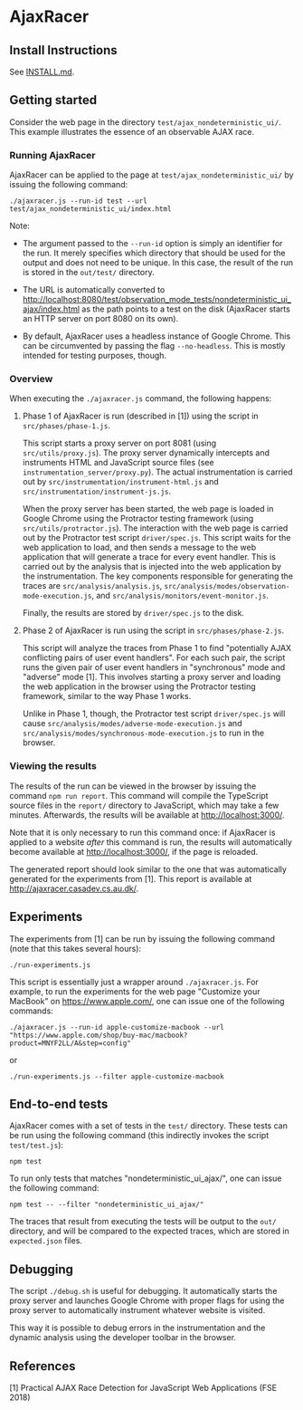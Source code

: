 # AjaxRacer

## Install Instructions

See [INSTALL.md](INSTALL.md).


## Getting started

Consider the web page in the directory `test/ajax_nondeterministic_ui/`. This example illustrates the essence of an observable AJAX race.


### Running AjaxRacer

AjaxRacer can be applied to the page at `test/ajax_nondeterministic_ui/` by issuing the following command:

`./ajaxracer.js --run-id test --url test/ajax_nondeterministic_ui/index.html`

Note:

* The argument passed to the `--run-id` option is simply an identifier for the run. It merely specifies which directory that should be used for the output and does not need to be unique. In this case, the result of the run is stored in the `out/test/` directory.

* The URL is automatically converted to <http://localhost:8080/test/observation_mode_tests/nondeterministic_ui_ajax/index.html> as the path points to a test on the disk (AjaxRacer starts an HTTP server on port 8080 on its own).

* By default, AjaxRacer uses a headless instance of Google Chrome. This can be circumvented by passing the flag `--no-headless`. This is mostly intended for testing purposes, though.


### Overview

When executing the `./ajaxracer.js` command, the following happens:

1. Phase 1 of AjaxRacer is run (described in [1]) using the script in `src/phases/phase-1.js`.

   This script starts a proxy server on port 8081 (using `src/utils/proxy.js`). The proxy server dynamically intercepts and instruments HTML and JavaScript source files (see `instrumentation_server/proxy.py`). The actual instrumentation is carried out by `src/instrumentation/instrument-html.js` and `src/instrumentation/instrument-js.js`.

   When the proxy server has been started, the web page is loaded in Google Chrome using the Protractor testing framework (using `src/utils/protractor.js`). The interaction with the web page is carried out by the Protractor test script `driver/spec.js`. This script waits for the web application to load, and then sends a message to the web application that will generate a trace for every event handler. This is carried out by the analysis that is injected into the web application by the instrumentation. The key components responsible for generating the traces are `src/analysis/analysis.js`, `src/analysis/modes/observation-mode-execution.js`, and `src/analysis/monitors/event-monitor.js`.

   Finally, the results are stored by `driver/spec.js` to the disk.

2. Phase 2 of AjaxRacer is run using the script in `src/phases/phase-2.js`.

   This script will analyze the traces from Phase 1 to find "potentially AJAX conflicting pairs of user event handlers". For each such pair, the script runs the given pair of user event handlers in "synchronous" mode and "adverse" mode [1]. This involves starting a proxy server and loading the web application in the browser using the Protractor testing framework, similar to the way Phase 1 works.

   Unlike in Phase 1, though, the Protractor test script `driver/spec.js` will cause `src/analysis/modes/adverse-mode-execution.js` and `src/analysis/modes/synchronous-mode-execution.js` to run in the browser.


### Viewing the results

The results of the run can be viewed in the browser by issuing the command `npm run report`. This command will compile the TypeScript source files in the `report/` directory to JavaScript, which may take a few minutes. Afterwards, the results will be available at <http://localhost:3000/>.

Note that it is only necessary to run this command once: if AjaxRacer is applied to a website *after* this command is run, the results will automatically become available at <http://localhost:3000/>, if the page is reloaded.

The generated report should look similar to the one that was automatically generated for the experiments from [1]. This report is available at <http://ajaxracer.casadev.cs.au.dk/>.


## Experiments

The experiments from [1] can be run by issuing the following command (note that this takes several hours):

`./run-experiments.js`

This script is essentially just a wrapper around `./ajaxracer.js`. For example, to run the experiments for the web page "Customize your MacBook" on <https://www.apple.com/>, one can issue one of the following commands:

`./ajaxracer.js --run-id apple-customize-macbook --url "https://www.apple.com/shop/buy-mac/macbook?product=MNYF2LL/A&step=config"`

or

`./run-experiments.js --filter apple-customize-macbook`


## End-to-end tests

AjaxRacer comes with a set of tests in the `test/` directory. These tests can be run using the following command (this indirectly invokes the script `test/test.js`):

`npm test`

To run only tests that matches "nondeterministic_ui_ajax/", one can issue the following command:

`npm test -- --filter "nondeterministic_ui_ajax/"`

The traces that result from executing the tests will be output to the `out/` directory, and will be compared to the expected traces, which are stored in `expected.json` files.


## Debugging

The script `./debug.sh` is useful for debugging. It automatically starts the proxy server and launches Google Chrome with proper flags for using the proxy server to automatically instrument whatever website is visited.

This way it is possible to debug errors in the instrumentation and the dynamic analysis using the developer toolbar in the browser.

## References

[1] Practical AJAX Race Detection for JavaScript Web Applications (FSE 2018)
